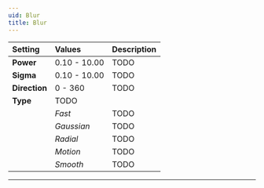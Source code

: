 ```yaml
---
uid: Blur
title: Blur
---
```


| Setting       | Values       | Description |
| :------------ | :----------- | :---------- |
| **Power**     | 0.10 - 10.00 | TODO       |
| **Sigma**     | 0.10 - 10.00 | TODO       |
| **Direction** | 0 - 360      | TODO       |
| **Type**      | TODO        |
|               | *Fast*       | TODO       |
|               | *Gaussian*   | TODO       |
|               | *Radial*     | TODO       |
|               | *Motion*     | TODO       |
|               | *Smooth*     | TODO       |




***

<!--examples-->